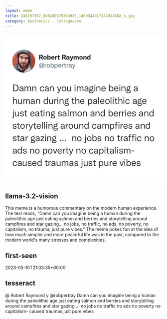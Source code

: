 ```yaml
---
layout: meme
title: 336197267_888240375784933_1409344917141834602_n.jpg
category: Aesthetics - Cottagecore
---
```


<div markdown="0"><a href="336197267_888240375784933_1409344917141834602_n.jpg"><img class="photo" src="336197267_888240375784933_1409344917141834602_n.jpg" /></a>

<h2>llama-3.2-vision</h2>
<p title="Llama-3.2-11B is a really good model that probably gets the visual details right but doesn't understand literary or media references, and often fails to accurately represent the physical arrangement of objects and the implied relationships between the objects.">This meme is a humorous commentary on the modern human experience. The text reads, &quot;Damn can you imagine being a human during the paleolithic age just eating salmon and berries and storytelling around campfires and star gazing... no jobs, no traffic, no ads, no poverty, no capitalism, no trauma, just pure vibes.&quot; The meme pokes fun at the idea of how much simpler and more peaceful life was in the past, compared to the modern world&#x27;s many stresses and complexities.</p>

<h2>first-seen</h2>
<p title="Because Git doesn't preserve file modification times, this metadata file contains the file's modification time when it was added to the library.">2023-05-10T21:03:35+00:00</p>

<h2>tesseract</h2>
<p title="Tesseract is often terrible and just gives a lot of nonsense characters, but it used to be the state of the art, and usually it is better at correctly representing text than llama-3.2-vision-11b.">@ Robert Raymond  y @robpertray Damn can you imagine being a human during the paleolithic age just eating salmon and berries and storytelling around campfires and star gazing ... no jobs no traffic no ads no poverty no capitalism- caused traumas just pure vibes</p>

</div>

